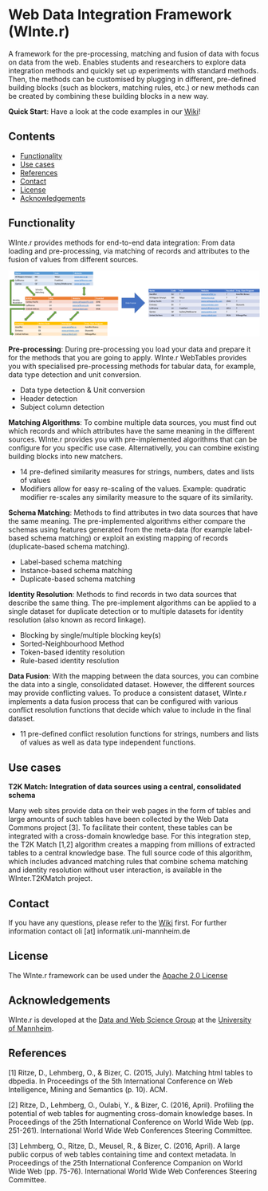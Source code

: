 # **W**eb Data **Inte**g**r**ation Framework (WInte.r)

A framework for the pre-processing, matching and fusion of data with focus on data from the web. Enables students and researchers to explore data integration methods and quickly set up experiments with standard methods. Then, the methods can be customised by plugging in different, pre-defined building blocks (such as blockers, matching rules, etc.) or new methods can be created by combining these building blocks in a new way.

**Quick Start**: Have a look at the code examples in our [Wiki](/wiki/)!

## Contents
- [Functionality](#functionality)
- [Use cases](#use-cases)
- [References](#references)
- [Contact](#contact)
- [License](#license)
- [Acknowledgements](#acknowledgements)

## Functionality
WInte.r provides methods for end-to-end data integration: From data loading and pre-processing, via matching of records and attributes to the fusion of values from different sources.

![Data Integration Process Example](/img/integration_overview.png)

**Pre-processing**: During pre-processing you load your data and prepare it for the methods that you are going to apply. WInte.r WebTables provides you with specialised pre-processing methods for tabular data, for example, data type detection and unit conversion.
-	Data type detection & Unit conversion
-	Header detection
-	Subject column detection

**Matching Algorithms**: To combine multiple data sources, you must find out which records and which attributes have the same meaning in the different sources. WInte.r provides you with pre-implemented algorithms that can be configure for you specific use case. Alternativelly, you can combine existing building blocks into new matchers.
-	14 pre-defined similarity measures for strings, numbers, dates and lists of values
-	Modifiers allow for easy re-scaling of the values. Example: quadratic modifier re-scales any similarity measure to the square of its similarity.

**Schema Matching**: Methods to find attributes in two data sources that have the same meaning. The pre-implemented algorithms either compare the schemas using features generated from the meta-data (for example label-based schema matching) or exploit an existing mapping of records (duplicate-based schema matching).
-	Label-based schema matching
-	Instance-based schema matching
-	Duplicate-based schema matching

**Identity Resolution**: Methods to find records in two data sources that describe the same thing. The pre-implement algorithms can be applied to a single dataset for duplicate detection or to multiple datasets for identity resolution (also known as record linkage).
-	Blocking by single/multiple blocking key(s)
-	Sorted-Neighbourhood Method
-	Token-based identity resolution
-	Rule-based identity resolution

**Data Fusion**: With the mapping between the data sources, you can combine the data into a single, consolidated dataset. However, the different sources may provide conflicting values. To produce a consistent dataset, WInte.r implements a data fusion process that can be configured with various conflict resolution functions that decide which value to include in the final dataset.
-	11 pre-defined conflict resolution functions for strings, numbers and lists of values as well as data type independent functions.

## Use cases

**T2K Match: Integration of data sources using a central, consolidated schema**

Many web sites provide data on their web pages in the form of tables and large amounts of such tables have been collected by the Web Data Commons project [3]. To facilitate their content, these tables can be integrated with a cross-domain knowledge base. For this integration step, the T2K Match [1,2] algorithm creates a mapping from millions of extracted tables to a central knowledge base. The full source code of this algorithm, which includes advanced matching rules that combine schema matching and identity resolution without user interaction, is available in the WInter.T2KMatch project.

## Contact

If you have any questions, please refer to the [Wiki](/wiki/) first. For further information contact oli [at] informatik.uni-mannheim.de

## License

The WInte.r framework can be used under the [Apache 2.0 License](http://www.apache.org/licenses/LICENSE-2.0)

## Acknowledgements

WInte.r is developed at the [Data and Web Science Group](http://dws.informatik.uni-mannheim.de/) at the [University of Mannheim](http://www.uni-mannheim.de/).

## References
[1] Ritze, D., Lehmberg, O., & Bizer, C. (2015, July). Matching html tables to dbpedia. In Proceedings of the 5th International Conference on Web Intelligence, Mining and Semantics (p. 10). ACM.

[2] Ritze, D., Lehmberg, O., Oulabi, Y., & Bizer, C. (2016, April). Profiling the potential of web tables for augmenting cross-domain knowledge bases. In Proceedings of the 25th International Conference on World Wide Web (pp. 251-261). International World Wide Web Conferences Steering Committee.

[3] Lehmberg, O., Ritze, D., Meusel, R., & Bizer, C. (2016, April). A large public corpus of web tables containing time and context metadata. In Proceedings of the 25th International Conference Companion on World Wide Web (pp. 75-76). International World Wide Web Conferences Steering Committee.
